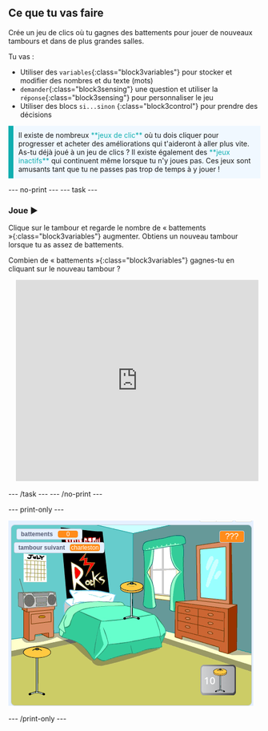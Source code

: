 ## Ce que tu vas faire

Crée un jeu de clics où tu gagnes des battements pour jouer de nouveaux tambours et dans de plus grandes salles.

Tu vas :
+ Utiliser des `variables`{:class="block3variables"} pour stocker et modifier des nombres et du texte (mots)
+ `demander`{:class="block3sensing"} une question et utiliser la `réponse`{:class="block3sensing"} pour personnaliser le jeu
+ Utiliser des blocs `si...sinon` {:class="block3control"} pour prendre des décisions

<p style="border-left: solid; border-width:10px; border-color: #0faeb0; background-color: aliceblue; padding: 10px;">
Il existe de nombreux <span style="color: #0faeb0">**jeux de clic**</span> où tu dois cliquer pour progresser et acheter des améliorations qui t'aideront à aller plus vite. As-tu déjà joué à un jeu de clics ? Il existe également des <span style="color: #0faeb0">**jeux inactifs**</span> qui continuent même lorsque tu n'y joues pas. Ces jeux sont amusants tant que tu ne passes pas trop de temps à y jouer !</p>

--- no-print --- --- task ---

### Joue ▶️
<div style="display: flex; flex-wrap: wrap">
<div style="flex-basis: 175px; flex-grow: 1">  
Clique sur le tambour et regarde le nombre de « battements »{:class="block3variables"} augmenter. Obtiens un nouveau tambour lorsque tu as assez de battements. 

Combien de « battements »{:class="block3variables"} gagnes-tu en cliquant sur le nouveau tambour ?
</div>
<div class="scratch-preview" style="margin-left: 15px;">
  <iframe allowtransparency="true" width="485" height="402" src="https://scratch.mit.edu/projects/embed/522323676/?autostart=false" frameborder="0"></iframe>
</div>
</div>

--- /task --- --- /no-print ---

--- print-only ---

![Projet terminé](images/showcase_static.png)

--- /print-only ---
